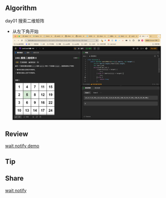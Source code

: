 ## Algorithm
day01 搜索二维矩阵
* 从左下角开始
  ![算法](../../images/temp/sisyphus-2023-12-17-lc.png)


## Review

[wait notify demo](https://www.digitalocean.com/community/tutorials/java-thread-wait-notify-and-notifyall-example)

## Tip


## Share

[wait notify](https://blog.csdn.net/qq_23301703/article/details/135041762?csdn_share_tail=%7B%22type%22%3A%22blog%22%2C%22rType%22%3A%22article%22%2C%22rId%22%3A%22135041762%22%2C%22source%22%3A%22qq_23301703%22%7D)
